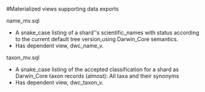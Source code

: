 #Materialized views supporting data exports

name_mv.sql

* A snake_case listing of a shard''s scientific_names with status according to the current default tree version,using Darwin_Core semantics.
* Has dependent view, dwc_name_v.

taxon_mv.sql

* A snake_case listing of the accepted classification for a shard as Darwin_Core taxon records (almost): All taxa and their synonyms
* Has dependent view, dwc_taxon_v.
